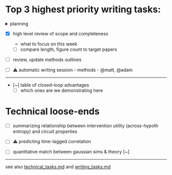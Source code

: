 # Top 3 highest priority writing tasks:

<details><summary>planning</summary>

  - for now, set aside unresolved technical details 
  - topic sentences for each paragraph
  - how many figures?
  - [.] review outline, check which outline is most up-to-date
    - [~] outline.md
    - [~] workflowy 
      - [text outline](https://beta.workflowy.com/#/232d9f5210ee)
        - includes some takeaway points
      - [figure plan board](https://beta.workflowy.com/#/60a88f9b8aaa)
  - for now, we're splitting sections based on simulations, theory, summary rather than traditional methods, results
    - reevaluate later
</details>


- [x] high level review of scope and completeness
  - what to focus on this week
  - [ ] compare length, figure count to target papers
- [ ] review, update methods outlines
- [ ]  ⚠️ automatic writing session - methods - @matt, @adam
  

----

- [~] table of closed-loop advantages
  - [ ] which ones are we demonstrating here

# Technical loose-ends 
- [ ] summarizing relationship between intervention utility (across-hypoth entropy) and circuit properties
- [ ] ⚠️ predicting time-lagged correlation 
- [ ] quantitative match between gaussian sims & theory [~]


--- 
see also [technical_tasks.md](sketches_and_notation/technical_tasks.md) and [writing_tasks.md](sketches_and_notation/planning_big_picture/writing_tasks.md)
